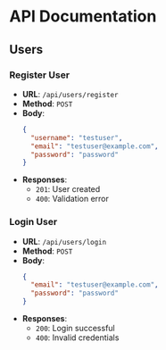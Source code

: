 # API Documentation

## Users
### Register User
- **URL**: `/api/users/register`
- **Method**: `POST`
- **Body**:
    ```json
    {
      "username": "testuser",
      "email": "testuser@example.com",
      "password": "password"
    }
    ```
- **Responses**:
    - `201`: User created
    - `400`: Validation error

### Login User
- **URL**: `/api/users/login`
- **Method**: `POST`
- **Body**:
    ```json
    {
      "email": "testuser@example.com",
      "password": "password"
    }
    ```
- **Responses**:
    - `200`: Login successful
    - `400`: Invalid credentials

